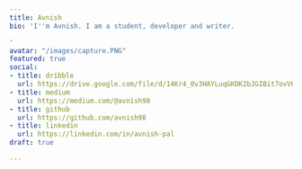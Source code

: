 ```yaml
---
title: Avnish
bio: 'I''m Avnish. I am a student, developer and writer.

'
avatar: "/images/capture.PNG"
featured: true
social:
- title: dribble
  url: https://drive.google.com/file/d/14Kr4_0v3HAYLuqGKDK2bJGIBit7ovV6b/view?usp=sharing
- title: medium
  url: https://medium.com/@avnish98
- title: github
  url: https://github.com/avnish98
- title: linkedin
  url: https://linkedin.com/in/avnish-pal
draft: true

---
```

